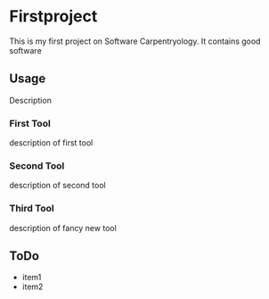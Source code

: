 # Firstproject
This is my first project on Software Carpentryology. It contains good software

## Usage
Description

### First Tool
description of first tool

### Second Tool
description of second tool

### Third Tool
description of fancy new tool

## ToDo
- item1
- item2
